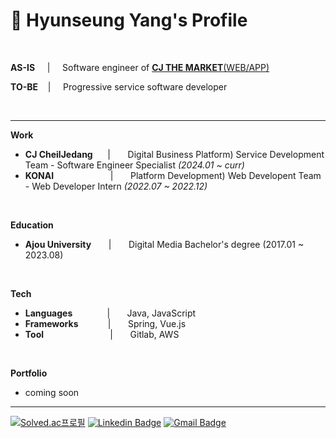 # 📌 Hyunseung Yang's Profile

<br>

**AS-IS** &nbsp; &nbsp;  | &nbsp; &nbsp; Software engineer of [**CJ THE MARKET**(WEB/APP)](https://www.cjthemarket.com/pc/main)

**TO-BE**&nbsp; &nbsp;  | &nbsp; &nbsp; Progressive service software developer

<br>

***

**Work**
* **CJ CheilJedang**&nbsp; &nbsp; &nbsp; | &nbsp; &nbsp; &nbsp;  Digital Business Platform) Service Development Team - Software Engineer Specialist *(2024.01 ~ curr)*
* **KONAI** &nbsp; &nbsp; &nbsp; &nbsp; &nbsp; &nbsp; &nbsp; &nbsp; &nbsp; &nbsp; &nbsp;   | &nbsp; &nbsp; &nbsp;  Platform Development) Web Developent Team - Web Developer Intern *(2022.07 ~ 2022.12)*

<br>

**Education**
* **Ajou University** &nbsp; &nbsp; &nbsp; | &nbsp; &nbsp; &nbsp; Digital Media Bachelor's degree (2017.01 ~ 2023.08)

<br>

**Tech**
* **Languages** &nbsp; &nbsp; &nbsp; &nbsp; &nbsp; &nbsp; &nbsp;| &nbsp; &nbsp; &nbsp; Java, JavaScript
* **Frameworks**&nbsp; &nbsp; &nbsp; &nbsp; &nbsp; &nbsp; | &nbsp; &nbsp; &nbsp; Spring, Vue.js
* **Tool** &nbsp; &nbsp; &nbsp; &nbsp; &nbsp; &nbsp; &nbsp; &nbsp; &nbsp; &nbsp; &nbsp; &nbsp; &nbsp; | &nbsp; &nbsp; &nbsp; Gitlab, AWS

<br>

**Portfolio**
* coming soon

***

[![Solved.ac프로필](http://mazassumnida.wtf/api/mini/generate_badge?boj=dev_hsyang)](https://solved.ac/dev_hsyang)
[![Linkedin Badge](https://img.shields.io/badge/-LinkedIn-blue?style=flat-square&logo=Linkedin&logoColor=white&link=https://www.linkedin.com/in/hyunseungyang/)](https://www.linkedin.com/in/hyunseungyang/)
[![Gmail Badge](https://img.shields.io/badge/Gmail-d14836?style=flat-square&logo=Gmail&logoColor=white&link=mailto:dev.hsyang@gmail.com)](mailto:dev.hsyang@gmail.com)
